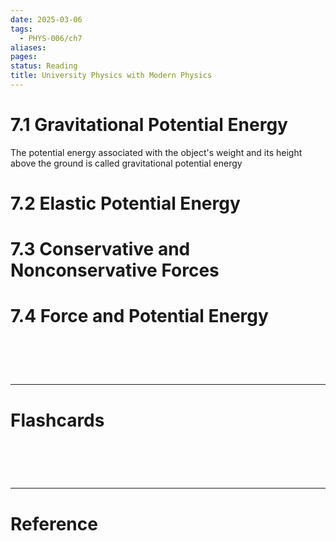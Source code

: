 ```yaml
---
date: 2025-03-06
tags:
  - PHYS-006/ch7
aliases: 
pages: 
status: Reading
title: University Physics with Modern Physics
---
```

# 7.1 Gravitational Potential Energy
The potential energy associated with the object's weight and its height above the ground is called gravitational potential energy


# 7.2 Elastic Potential Energy


# 7.3 Conservative and Nonconservative Forces


# 7.4 Force and Potential Energy



# ‌
---
# Flashcards


# ‌
---
# Reference
